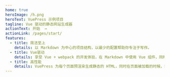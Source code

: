 ```yaml
---
home: true
heroImage: /h.png
heroText: VuePress 示例项目
tagline: Vue 驱动的静态网站生成器
actionText: 开始  →
actionLink: /pages/start/
features:
  - title: 简洁至上
    details: 以 Markdown 为中心的项目结构，以最少的配置帮助你专注于写作。
  - title: Vue驱动
    details: 享受 Vue + webpack 的开发体验，在 Markdown 中使用 Vue 组件，同时可以使用 Vue 来开发自定义主题。
  - title: 高性能
    details: VuePress 为每个页面预渲染生成静态的 HTML，同时在页面被加载的时候，将作为 SPA 运行。
---
```


<ClientOnly>
  <Login />
</ClientOnly>

